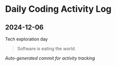 # Daily Coding Activity Log

## 2024-12-06

Tech exploration day

> Software is eating the world.

*Auto-generated commit for activity tracking*
